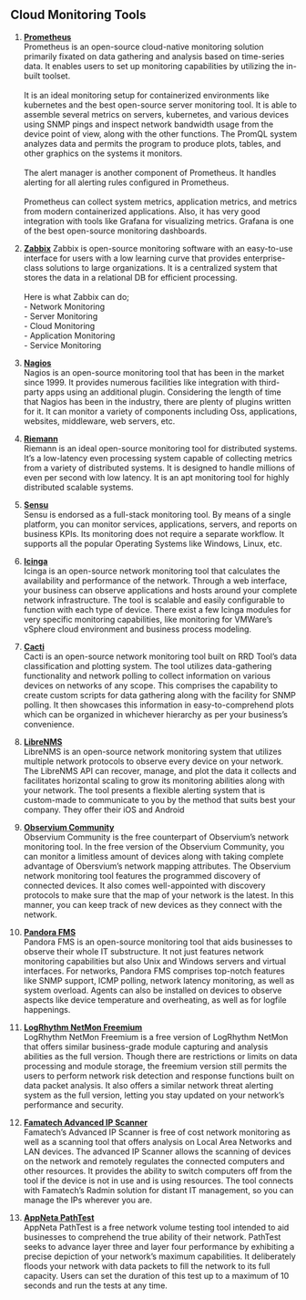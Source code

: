 ## Cloud Monitoring Tools

1. **[Prometheus](https://prometheus.io/)**
<br>Prometheus is an open-source cloud-native monitoring solution primarily fixated on data gathering and analysis based on time-series data. It enables users to set up monitoring capabilities by utilizing the in-built toolset.
<br><br>It is an ideal monitoring setup for containerized environments like kubernetes and the best open-source server monitoring tool.
It is able to assemble several metrics on servers, kubernetes, and various devices using SNMP pings and inspect network bandwidth usage from the device point of view, along with the other functions. The PromQL system analyzes data and permits the program to produce plots, tables, and other graphics on the systems it monitors.
<br><br>The alert manager is another component of Prometheus. It handles alerting for all alerting rules configured in Prometheus.
<br><br>Prometheus can collect system metrics, application metrics, and metrics from modern containerized applications. Also, it has very good integration with tools like Grafana for visualizing metrics. Grafana is one of the best open-source monitoring dashboards.


2. **[Zabbix](https://www.zabbix.com/)**
Zabbix is open-source monitoring software with an easy-to-use interface for users with a low learning curve that provides enterprise-class solutions to large organizations. It is a centralized system that stores the data in a relational DB for efficient processing.
<br><br>Here is what Zabbix can do;
<br>- Network Monitoring
<br>- Server Monitoring
<br>- Cloud Monitoring
<br>- Application Monitoring
<br>- Service Monitoring

3. **[Nagios](https://www.nagios.org/)**
<br>Nagios is an open-source monitoring tool that has been in the market since 1999. It provides numerous facilities like integration with third-party apps using an additional plugin. Considering the length of time that Nagios has been in the industry, there are plenty of plugins written for it.  It can monitor a variety of components including Oss, applications, websites, middleware, web servers, etc.

4. **[Riemann](http://riemann.io/)**
<br>Riemann is an ideal open-source monitoring tool for distributed systems. It’s a low-latency even processing system capable of collecting metrics from a variety of distributed systems. It is designed to handle millions of even per second with low latency. It is an apt monitoring tool for highly distributed scalable systems.

5. **[Sensu](https://sensu.io/)**
<br>Sensu is endorsed as a full-stack monitoring tool. By means of a single platform, you can monitor services, applications, servers, and reports on business KPIs. Its monitoring does not require a separate workflow.  It supports all the popular Operating Systems like Windows, Linux, etc.

6. **[Icinga](https://icinga.com/)**
<br>Icinga is an open-source network monitoring tool that calculates the availability and performance of the network. Through a web interface, your business can observe applications and hosts around your complete network infrastructure. The tool is scalable and easily configurable to function with each type of device. There exist a few Icinga modules for very specific monitoring capabilities, like monitoring for VMWare’s vSphere cloud environment and business process modeling.

7. **[Cacti](https://www.cacti.net/)**
<br>Cacti is an open-source network monitoring tool built on RRD Tool’s data classification and plotting system. The tool utilizes data-gathering functionality and network polling to collect information on various devices on networks of any scope. This comprises the capability to create custom scripts for data gathering along with the facility for SNMP polling. It then showcases this information in easy-to-comprehend plots which can be organized in whichever hierarchy as per your business’s convenience.
 
8. **[LibreNMS](https://www.librenms.org/)**
<br>LibreNMS is an open-source network monitoring system that utilizes multiple network protocols to observe every device on your network. The LibreNMS API can recover, manage, and plot the data it collects and facilitates horizontal scaling to grow its monitoring abilities along with your network. The tool presents a flexible alerting system that is custom-made to communicate to you by the method that suits best your company. They offer their iOS and Android

9. **[Observium Community](https://www.observium.org/)**
<br>Observium Community is the free counterpart of Observium’s network monitoring tool. In the free version of the Observium Community, you can monitor a limitless amount of devices along with taking complete advantage of Obersvium’s network mapping attributes. The Observium network monitoring tool features the programmed discovery of connected devices. It also comes well-appointed with discovery protocols to make sure that the map of your network is the latest. In this manner, you can keep track of new devices as they connect with the network.

10. **[Pandora FMS](https://pandorafms.com/community/)**
<br>Pandora FMS is an open-source monitoring tool that aids businesses to observe their whole IT substructure. It not just features network monitoring capabilities but also Unix and Windows servers and virtual interfaces. For networks, Pandora FMS comprises top-notch features like SNMP support, ICMP polling, network latency monitoring, as well as system overload. Agents can also be installed on devices to observe aspects like device temperature and overheating, as well as for logfile happenings.

11. **[LogRhythm NetMon Freemium](https://logrhythm.com/products/logrhythm-netmon/)**
<br>LogRhythm NetMon Freemium is a free version of LogRhythm NetMon that offers similar business-grade module capturing and analysis abilities as the full version. Though there are restrictions or limits on data processing and module storage, the freemium version still permits the users to perform network risk detection and response functions built on data packet analysis. It also offers a similar network threat alerting system as the full version, letting you stay updated on your network’s performance and security.

12. **[Famatech Advanced IP Scanner](https://www.advanced-ip-scanner.com/)**
<br>Famatech’s Advanced IP Scanner is free of cost network monitoring as well as a scanning tool that offers analysis on Local Area Networks and LAN devices. The advanced IP Scanner allows the scanning of devices on the network and remotely regulates the connected computers and other resources. It provides the ability to switch computers off from the tool if the device is not in use and is using resources. The tool connects with Famatech’s Radmin solution for distant IT management, so you can manage the IPs wherever you are.

13. **[AppNeta PathTest](https://www.appneta.com/resources/pathtest-download.html)**
<br>AppNeta PathTest is a free network volume testing tool intended to aid businesses to comprehend the true ability of their network. PathTest seeks to advance layer three and layer four performance by exhibiting a precise depiction of your network’s maximum capabilities. It deliberately floods your network with data packets to fill the network to its full capacity. Users can set the duration of this test up to a maximum of 10 seconds and run the tests at any time.

